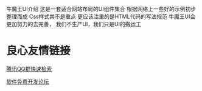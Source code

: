  牛魔王UI介绍 
这是一套适合网站布局的UI组件集合 
根据网络上一些好的示例初步整理而成 
Css样式并不是重点 
更应该注重的是HTML代码的写法规范 
牛魔王UI会更加努力的去完善， 
我们不生产UI，我们只是UI的搬运工 

 # 良心友情链接

[腾讯QQ群快速检索](http://u.720life.cn/s/8cf73f7c)

[软件免费开发论坛](http://u.720life.cn/s/bbb01dc0)